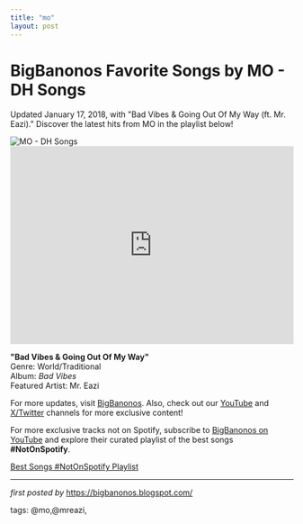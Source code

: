 ```yaml
---
title: "mo"
layout: post
---
```

<!-- Title of the Post -->
<h1 >BigBanonos Favorite Songs by MO - DH Songs</h1> <!-- Introductory Text -->
<p >Updated January 17, 2018, with "Bad Vibes & Going Out Of My Way (ft. Mr. Eazi)." Discover the latest hits from MO in the playlist below!</p> <!-- Featured Image -->
<div > <img src="https://i.ytimg.com/vi/qcSxMaUNNbM/sddefault.jpg" alt="MO - DH Songs" />
</div> <!-- Spotify Embed -->
<div > <iframe src="https://open.spotify.com/embed/playlist/4tVH7A2P5YPwNksa64l8ro?utm_source=generator" width="100%" height="352" frameBorder="0" allowfullscreen="" allow="autoplay; clipboard-write; encrypted-media; fullscreen; picture-in-picture" loading="lazy"></iframe>
</div> <!-- Song Information -->
<div > <p><strong>"Bad Vibes & Going Out Of My Way"</strong><br> Genre: World/Traditional<br> Album: <em>Bad Vibes</em><br> Featured Artist: Mr. Eazi</p>
</div> <!-- Footer Links -->
<div > <p>For more updates, visit <a href="https://bigbanonos.blogspot.com/" target="_blank">BigBanonos</a>. Also, check out our <a href="https://www.youtube.com/@BigBanonos" target="_blank">YouTube</a> and <a href="https://x.com/bigbanonos" target="_blank">X/Twitter</a> channels for more exclusive content!</p>
</div> 

<!--Subscribe and Playlist Links-->
<div>
    <p>For more exclusive tracks not on Spotify, subscribe to <a href="https://www.youtube.com/@BigBanonos" target="_blank">BigBanonos on YouTube</a> and explore their curated playlist of the best songs <strong>#NotOnSpotify</strong>.</p>
    <p><a href="https://www.youtube.com/playlist?list=PLtuNtuTatqI0kFahUCbtbfenC_ET5O_tr" target="_blank">Best Songs #NotOnSpotify Playlist<br /></a></p></div>

<hr />

<p><em>first posted by</em> <a href="https://bigbanonos.blogspot.com/" rel="noopener" target="_new">https://bigbanonos.blogspot.com/</a></p>

<p>tags: @mo,@mreazi,</p>
